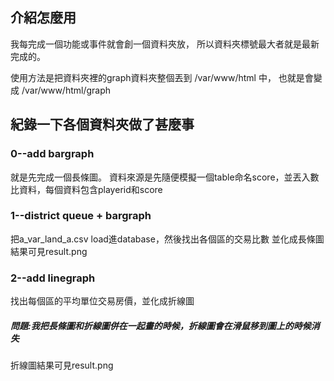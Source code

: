 ## 介紹怎麼用
我每完成一個功能或事件就會創一個資料夾放，
所以資料夾標號最大者就是最新完成的。

使用方法是把資料夾裡的graph資料夾整個丟到 /var/www/html 中，
也就是會變成 /var/www/html/graph


## 紀錄一下各個資料夾做了甚麼事

### 0--add bargraph
就是先完成一個長條圖。
資料來源是先隨便模擬一個table命名score，並丟入數比資料，每個資料包含playerid和score

### 1--district queue + bargraph
把a_var_land_a.csv load進database，然後找出各個區的交易比數 並化成長條圖
結果可見result.png

### 2--add linegraph
找出每個區的平均單位交易房價，並化成折線圖
##### 問題:我把長條圖和折線圖併在一起畫的時候，折線圖會在滑鼠移到圖上的時候消失
折線圖結果可見result.png